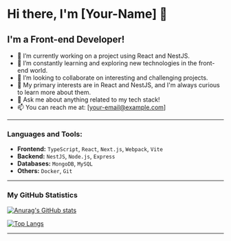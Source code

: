 # Hi there, I'm [Your-Name] 👋

## I'm a Front-end Developer!

- 🔭 I’m currently working on a project using React and NestJS.
- 🌱 I’m constantly learning and exploring new technologies in the front-end world.
- 👯 I’m looking to collaborate on interesting and challenging projects.
- 🤔 My primary interests are in React and NestJS, and I'm always curious to learn more about them.
- 💬 Ask me about anything related to my tech stack!
- 📫 You can reach me at: [your-email@example.com]

---

### Languages and Tools:

- **Frontend:** `TypeScript`, `React`, `Next.js`, `Webpack`, `Vite`
- **Backend:** `NestJS`, `Node.js`, `Express`
- **Databases:** `MongoDB`, `MySQL`
- **Others:** `Docker`, `Git`

---

### My GitHub Statistics

[![Anurag's GitHub stats](https://github-readme-stats.vercel.app/api?username=Lin-PQ&show_icons=true&theme=dark)](https://github.com/anuraghazra/github-readme-stats)

[![Top Langs](https://github-readme-stats.vercel.app/api/top-langs/?username=Lin-PQ&layout=compact&theme=dark)](https://github.com/anuraghazra/github-readme-stats)

---
